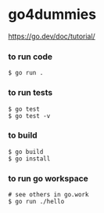 # go4dummies

https://go.dev/doc/tutorial/

### to run code
```
$ go run .
```

### to run tests
```
$ go test
$ go test -v
```

### to build 
```
$ go build
$ go install
```

### to run go workspace 
```
# see others in go.work
$ go run ./hello
```